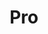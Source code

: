 ---
id: pro
title: Pro
layout: page
permalink: /pro

hero: /assets/heros/pro.png
hero-title: KeyboardKit Pro

description: KeyboardKit is open-source and completely free, but you can upgrade to KeyboardKit Pro to unlock additional features that take your keyboard to the next level. 
---